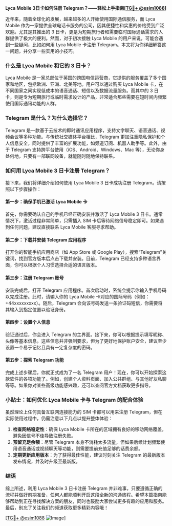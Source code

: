 **Lyca Mobile 3日卡如何注册 Telegram？——轻松上手指南[[TG💪+ @esim1088](https://t.me/s/esim1088)]**

近年来，随着全球化的发展，越来越多的人开始使用国际通信服务，而 Lyca Mobile 作为一家提供全球电话卡服务的公司，因其便捷性和实惠的价格受到广泛欢迎。尤其是其推出的 3 日卡，更是为短期旅行者和需要临时国际通话需求的人群提供了极大的便利。然而，对于初次接触 Lyca Mobile 的用户来说，可能会遇到一些疑问，比如如何用 Lyca Mobile 卡注册 Telegram。本文将为你详细解答这一问题，并分享一些实用的小技巧。

### 什么是 Lyca Mobile 和它的 3 日卡？

Lyca Mobile 是一家总部位于英国的跨国电信运营商，它提供的服务覆盖了多个国家和地区，包括欧洲、亚洲、北美等地。用户可以通过购买 Lyca Mobile 卡，在不同国家之间实现低成本的语音通话、短信以及数据流量服务。而其中的 3 日卡，则是专为短期旅行或临时需求设计的产品，非常适合那些需要在短时间内频繁使用国际通讯功能的人群。

### Telegram 是什么？为什么选择它？

Telegram 是一款基于云技术的即时通讯应用程序，支持文字聊天、语音通话、视频会议等多种功能。与传统社交媒体平台相比，Telegram 更加注重隐私保护和个人信息安全，同时提供了丰富的扩展功能，如频道订阅、机器人助手等。此外，由于 Telegram 支持跨平台使用（iOS、Android、Windows、Mac 等），无论你身处何地，只要有一部联网设备，就能随时随地保持联系。

### 如何用 Lyca Mobile 3 日卡注册 Telegram？

接下来，我们将详细介绍如何使用 Lyca Mobile 3 日卡成功注册 Telegram。请按照以下步骤操作：

#### 第一步：确保手机已激活 Lyca Mobile 卡

首先，你需要确认自己的手机已经正确安装并激活了 Lyca Mobile 3 日卡。通常情况下，激活过程非常简单，只需插入 SIM 卡后等待网络信号稳定即可。如果遇到任何问题，建议直接联系 Lyca Mobile 客服寻求帮助。

#### 第二步：下载并安装 Telegram 应用程序

打开你的智能手机应用商店（如 App Store 或 Google Play），搜索“Telegram”关键词，找到官方版本后点击下载并安装。目前，Telegram 已经支持多种语言界面，你可以根据个人习惯选择合适的语言版本。

#### 第三步：注册 Telegram 账号

安装完成后，打开 Telegram 应用程序。首次启动时，系统会提示你输入手机号码以完成注册。此时，请输入你的 Lyca Mobile 卡对应的国际号码（例如：+44xxxxxxxxx）。随后，Telegram 会向该号码发送一条验证码短信，你需要将其输入到指定位置以验证身份。

#### 第四步：设置个人信息

验证通过后，你会进入 Telegram 的主界面。接下来，你可以根据提示填写昵称、头像等基本信息。这些信息并非强制要求，但为了更好地保护账户安全，建议至少设置一个易于记忆且具有一定复杂度的密码。

#### 第五步：探索 Telegram 功能

完成上述步骤后，你就正式成为了一名 Telegram 用户！现在，你可以开始探索这款软件的各项功能了。例如，创建个人资料页面、加入公共群组、与其他好友私聊等等。如果你对某些高级功能感兴趣，还可以查阅官方文档获取更多指导。

### 小贴士：如何优化 Lyca Mobile 卡与 Telegram 的配合体验

虽然理论上任何具备互联网连接能力的 SIM 卡都可以用来注册 Telegram，但在实际使用过程中，仍需注意以下几点以提升整体体验：

1. **检查网络稳定性**：确保 Lyca Mobile 卡所在的区域拥有良好的移动网络覆盖，避免因信号不佳导致注册失败。
2. **预留充足余额**：尽管 Telegram 本身不消耗太多流量，但如果后续计划频繁使用语音通话或视频聊天等功能，则需要提前充值足够的话费余额。
3. **定期更新应用版本**：为了获得最佳性能，建议时刻关注 Telegram 的最新版本发布情况，并及时升级至最新版。

### 结语

综上所述，利用 Lyca Mobile 3 日卡注册 Telegram 并非难事，只要遵循正确的流程并做好前期准备，任何人都能顺利开启这段全新的沟通旅程。希望本篇指南能够帮助到正在寻找解决方案的朋友，同时也鼓励大家尝试更多有趣的应用和服务。最后，别忘了关注我们的频道获取更多精彩内容哦！

[[TG💪+ @esim1088](https://t.me/s/esim1088) ![Image](https://i.postimg.cc/4NQfJmqS/Snipaste-2025-05-13-00-14-12.png)]
